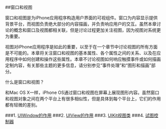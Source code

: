 ##窗口和视图

窗口和视图是为iPhone应用程序构造用户界面的可视组件。窗口为内容显示提供背景平台，而视图负责绝大部分的内容描画，并负责响应用户的交互。虽然本章讨论的概念和窗口及视图都相关联，但是讨论过程更加关注视图，因为视图对系统更为重要。

视图对iPhone应用程序是如此的重要，以至于在一个章节中讨论视图的所有方面是不可能的。本章将关注窗口和视图的基本属性、各个属性之间的关系、以及在应用程序中如何创建和操作这些属性。本章不讨论视图如何响应触摸事件或如何描画定制内容，有关那些主题的更多信息，请分别参见“事件处理”和“图形和描画”部分。


什么是窗口和视图？

和Mac OS X一样，iPhone OS通过窗口和视图在屏幕上展现图形内容。虽然窗口和视图对象之间在两个平台上有很多相似性，但是具体到每个平台上，它们的作用都有轻微的差别。

###1. [UIWindow的作用](./window.md)
###2. [UIView的作用](./uiview.md)
###3. [UIKit视图类](./classes.md)
###4. [试图控制器](./viewcontroller.md)